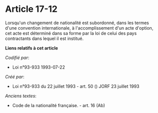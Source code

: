 # Article 17-12

Lorsqu'un changement de nationalité est subordonné, dans les termes d'une convention internationale, à l'accomplissement d'un
acte d'option, cet acte est déterminé dans sa forme par la loi de celui des pays contractants dans lequel il est institué.

**Liens relatifs à cet article**

_Codifié par_:

  - Loi n°93-933 1993-07-22

_Créé par_:

  - Loi n°93-933 du 22 juillet 1993 - art. 50 () JORF 23 juillet 1993

_Anciens textes_:

  - Code de la nationalité française. - art. 16 (Ab)
